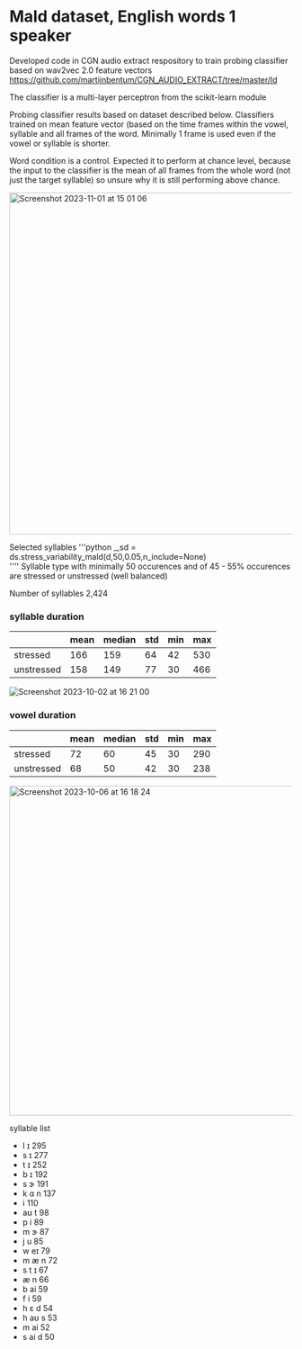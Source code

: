 # Mald dataset, English words 1 speaker

Developed code in CGN audio extract respository to train probing classifier based on wav2vec 2.0 feature vectors
https://github.com/martijnbentum/CGN_AUDIO_EXTRACT/tree/master/ld

The classifier is a multi-layer perceptron from the scikit-learn module

Probing classifier results based on dataset described below.
Classifiers trained on mean feature vector (based on the time frames within the vowel, syllable and all frames of the word. Minimally 1 frame is used even if the vowel or syllable is shorter.

Word condition is a control. Expected it to perform at chance level, because the input to the classifier is the mean of all frames from the whole word (not just the target syllable) so unsure why it is still performing above chance.

<img width="608" alt="Screenshot 2023-11-01 at 15 01 06" src="https://github.com/martijnbentum/E2ELD-cautious-fiesta/assets/19554953/261ab6ef-8b4a-4772-b2df-cc312f11ae8c">


Selected syllables
'''python
 _,sd = ds.stress_variability_mald(d,50,0.05,n_include=None)  
''''
Syllable type with minimally 50 occurences and of 45 - 55% occurences
are stressed or unstressed (well balanced)

Number of syllables 2,424

### syllable duration
||mean|median|std|min|max|
|-|---|------|---|---|---|
|stressed|166|159|64|42|530|
|unstressed|158|149|77|30|466|

![Screenshot 2023-10-02 at 16 21 00](https://github.com/martijnbentum/E2ELD-cautious-fiesta/assets/19554953/a5d908e9-af69-42e6-aa65-2482c58eaf34)

### vowel duration
||mean|median|std|min|max|
|-|---|------|---|---|---|
|stressed|72|60|45|30|290|
|unstressed|68|50|42|30|238|

<img width="586" alt="Screenshot 2023-10-06 at 16 18 24" src="https://github.com/martijnbentum/E2ELD-cautious-fiesta/assets/19554953/019b25f9-c904-4896-8fb1-fc4cd62620ee">

syllable list

- l ɪ             295
- s ɪ             277
- t ɪ             252
- b ɪ             192
- s ɝ             191
- k ɑ n           137
- i               110
- aʊ t            98
- p i             89
- m ɝ             87
- j u             85
- w eɪ            79
- m æ n           72
- s t ɪ           67
- æ n             66
- b ai            59
- f i             59
- h ɛ d           54
- h aʊ s          53
- m ai            52
- s ai d          50
